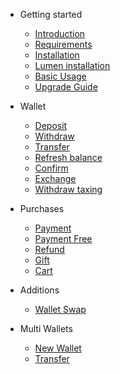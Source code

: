 - Getting started

    - [Introduction](README)
    - [Requirements](requirements)
    - [Installation](installation)
    - [Lumen installation](lumen)
    - [Basic Usage](basic-usage)
    - [Upgrade Guide](upgrade-guide)

- Wallet

    - [Deposit](deposit)
    - [Withdraw](withdraw)
    - [Transfer](transfer)
    - [Refresh balance](refresh)
    - [Confirm](confirm)
    - [Exchange](exchange)
    - [Withdraw taxing](taxing)

- Purchases

    - [Payment](payment)
    - [Payment Free](pay-free)
    - [Refund](refund)
    - [Gift](gift)
    - [Cart](cart)
    
- Additions

    - [Wallet Swap](laravel-wallet-swap)

- Multi Wallets

    - [New Wallet](new-wallet)
    - [Transfer](wallet-transfer)

<!--
- Currencies

    - [Rate Service](rate)
    - [Create Wallet](rate-wallet)
    - [Taxing](rate-taxing)
-->
